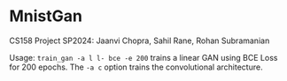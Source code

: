 # MnistGan
CS158 Project SP2024: Jaanvi Chopra, Sahil Rane, Rohan Subramanian

Usage: `train_gan -a l l- bce -e 200` trains a linear GAN using BCE Loss for 200 epochs. The `-a c` option trains the convolutional architecture. 
